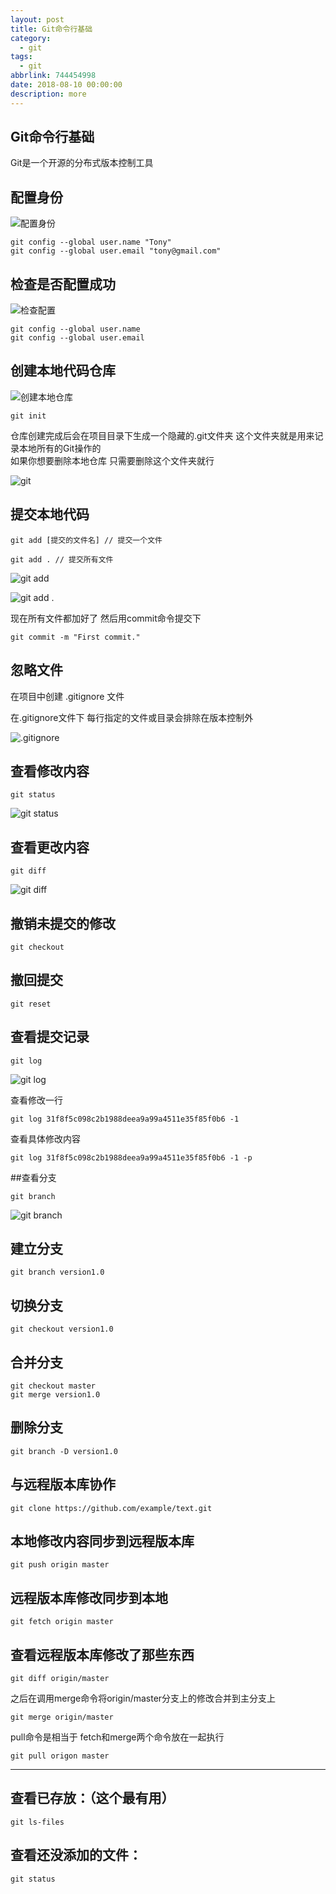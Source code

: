 ```yaml
---
layout: post
title: Git命令行基础
category: 
  - git
tags: 
  - git
abbrlink: 744454998
date: 2018-08-10 00:00:00
description: more
---
```


## Git命令行基础

Git是一个开源的分布式版本控制工具  

## 配置身份

![配置身份](http://upload-images.jianshu.io/upload_images/2590671-227984aa4a843aea.png?imageMogr2/auto-orient/strip%7CimageView2/2/w/1240)

	git config --global user.name "Tony"
	git config --global user.email "tony@gmail.com"


## 检查是否配置成功

![检查配置](http://upload-images.jianshu.io/upload_images/2590671-928c9c6757dc67e0.png?imageMogr2/auto-orient/strip%7CimageView2/2/w/1240)

	git config --global user.name 
	git config --global user.email

## 创建本地代码仓库

![创建本地仓库](http://upload-images.jianshu.io/upload_images/2590671-e754601d1294c2da.png?imageMogr2/auto-orient/strip%7CimageView2/2/w/1240)

	git init


仓库创建完成后会在项目目录下生成一个隐藏的.git文件夹 这个文件夹就是用来记录本地所有的Git操作的  
如果你想要删除本地仓库 只需要删除这个文件夹就行  

![git](http://upload-images.jianshu.io/upload_images/2590671-3dff03268e6c368d.png?imageMogr2/auto-orient/strip%7CimageView2/2/w/1240)

## 提交本地代码

	git add [提交的文件名] // 提交一个文件 

	git add . // 提交所有文件

![git add](http://upload-images.jianshu.io/upload_images/2590671-7e2ae3e2d7d6b0ce.png?imageMogr2/auto-orient/strip%7CimageView2/2/w/1240)

![git add .](http://upload-images.jianshu.io/upload_images/2590671-5a267cd07270af2f.png?imageMogr2/auto-orient/strip%7CimageView2/2/w/1240)


现在所有文件都加好了  然后用commit命令提交下  

	git commit -m "First commit."


## 忽略文件

在项目中创建  .gitignore 文件  

在.gitignore文件下 每行指定的文件或目录会排除在版本控制外

![.gitignore](http://upload-images.jianshu.io/upload_images/2590671-1fb5b8fd5616d1da.png?imageMogr2/auto-orient/strip%7CimageView2/2/w/1240)


## 查看修改内容

	git status


![git status](http://upload-images.jianshu.io/upload_images/2590671-2ce1bd904ae1ed59.png?imageMogr2/auto-orient/strip%7CimageView2/2/w/1240)

## 查看更改内容

	git diff

![git diff](http://upload-images.jianshu.io/upload_images/2590671-fbf6e8ddf3bd958b.png?imageMogr2/auto-orient/strip%7CimageView2/2/w/1240)


## 撤销未提交的修改

	git checkout

## 撤回提交

	git reset


## 查看提交记录

	git log

![git log](http://upload-images.jianshu.io/upload_images/2590671-3446be699c5f2adb.png?imageMogr2/auto-orient/strip%7CimageView2/2/w/1240)

查看修改一行  

	git log 31f8f5c098c2b1988deea9a99a4511e35f85f0b6 -1

查看具体修改内容  

	git log 31f8f5c098c2b1988deea9a99a4511e35f85f0b6 -1 -p


##查看分支  

	git branch	

![git branch](http://upload-images.jianshu.io/upload_images/2590671-2778e9e774286b00.png?imageMogr2/auto-orient/strip%7CimageView2/2/w/1240)

## 建立分支

	git branch version1.0

## 切换分支

	git checkout version1.0

## 合并分支

	git checkout master
	git merge version1.0

## 删除分支

	git branch -D version1.0


## 与远程版本库协作

	git clone https://github.com/example/text.git

## 本地修改内容同步到远程版本库  

	git push origin master

## 远程版本库修改同步到本地  

	git fetch origin master
	
## 查看远程版本库修改了那些东西

	git diff origin/master
	
之后在调用merge命令将origin/master分支上的修改合并到主分支上  

	git merge origin/master
	
pull命令是相当于 fetch和merge两个命令放在一起执行  

	git pull origon master

---

## 查看已存放：（这个最有用）

	git ls-files

## 查看还没添加的文件：

	git status


